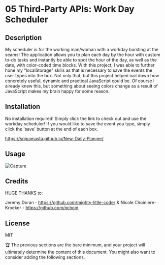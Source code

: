 # 05 Third-Party APIs: Work Day Scheduler

## Description

My scheduler is for the working man/woman with a workday bursting at the seams! The application allows you to plan each day by the hour with custom to-do tasks and instantly be able to spot the hour of the day, as well as the date, with color-coded time blocks. With this project, I was able to further hone my "localStorage" skills as that is necessary to save the events the user types into the box. Not only that, but this project helped nail down how concretely useful, dynamic and practical JavaScript could be. Of course I already knew this, but something about seeing colors change as a result of JavaScript makes my brain happy for some reason.

## Installation

No installation required! Simply click the link to check out and use the workday scheduler! If you would like to save the event you type, simply click the 'save' button at the end of each box.

https://snipamasta.github.io/New-Daily-Planner/

## Usage

![Capture](https://github.com/SnipaMasta/Workday-Daily-Planner/assets/144749848/f01219b1-655f-42b4-a1f6-cd5930c58ae6)

## Credits

HUGE THANKS to:

Jeremy Doran - https://github.com/mighty-little-coder &
Nicole Choiniere-Kroeker - https://github.com/nchoin

## License

MIT

🏆 The previous sections are the bare minimum, and your project will ultimately determine the content of this document. You might also want to consider adding the following sections.
